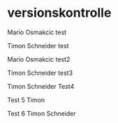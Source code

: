 # versionskontrolle
Mario Osmakcic test


Timon Schneider test

Mario Osmakcic test2

Timon Schneider test3

Timon Schneider Test4

Test 5 Timon

Test 6 Timon Schneider